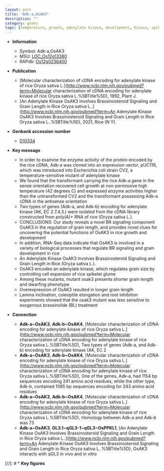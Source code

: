 ```yaml
---
layout: post
title: "Adk-a,OsAK3"
description: ""
category: genes
tags: [temperature, growth, adenylate kinase, development, Kinase, spikelet, grain, grain length, grain size, root, brassinosteroid, BR, Brassinosteroid, BR signaling, lamina, kinase, Brassinosteroid Signaling]
---
```


* **Information**  
    + Symbol: Adk-a,OsAK3  
    + MSU: [LOC_Os12g13380](http://rice.uga.edu/cgi-bin/ORF_infopage.cgi?orf=LOC_Os12g13380)  
    + RAPdb: [Os12g0236400](https://rapdb.dna.affrc.go.jp/locus/?name=Os12g0236400)  

* **Publication**  
    + [Molecular characterization of cDNA encoding for adenylate kinase of rice Oryza sativa L.](http://www.ncbi.nlm.nih.gov/pubmed?term=Molecular characterization of cDNA encoding for adenylate kinase of rice Oryza sativa L.%5BTitle%5D), 1992, Plant J.
    + [An Adenylate Kinase OsAK3 Involves Brassinosteroid Signaling and Grain Length in Rice Oryza sativa L..](http://www.ncbi.nlm.nih.gov/pubmed?term=An Adenylate Kinase OsAK3 Involves Brassinosteroid Signaling and Grain Length in Rice Oryza sativa L..%5BTitle%5D), 2021, Rice (N Y).

* **Genbank accession number**  
    + [D10334](http://www.ncbi.nlm.nih.gov/nuccore/D10334)

* **Key message**  
    + In order to examine the enzyme activity of the protein encoded by the rice cDNA, Adk-a was cloned into an expression vector, pUC119, which was introduced into Escherichia coli strain CV2, a temperature-sensitive mutant of adenylate kinase
    + We found that the transformant carrying the rice Adk-a gene in the sense orientation recovered cell growth at non-permissive high temperature (42 degrees C) and expressed enzyme activities higher than the untransformed CV2 and the transformant possessing Adk-a cDNA in the antisense orientation
    + Two types of genes (Adk-a, and Adk-b) encoding for adenylate kinase (AK, EC 2.7.4.3.) were isolated from the cDNA library constructed from poly(A)+ RNA of rice (Oryza sativa L.).
    + CONCLUSIONS: Our study reveals a novel BR signaling component OsAK3 in the regulation of grain length, and provides novel clues for uncovering the potential functions of OsAK3 in rice growth and development
    + In addition, RNA-Seq data indicate that OsAK3 is involved in a variety of biological processes that regulate BR signaling and grain development in rice
    + An Adenylate Kinase OsAK3 Involves Brassinosteroid Signaling and Grain Length in Rice (Oryza sativa L.).
    + OsAK3 encodes an adenylate kinase, which regulates grain size by controlling cell expansion of rice spikelet glume
    + Among these mutants, mutant osak3 presents shorter grain length and dwarfing phenotype
    + Overexpression of OsAK3 resulted in longer grain length
    + Lamina inclination, coleoptile elongation and root inhibition experiments showed that the osak3 mutant was less sensitive to exogenous brassinolide (BL) treatment

* **Connection**  
    + __Adk-a~OsAK3__, __Adk-b~OsAK4__, [Molecular characterization of cDNA encoding for adenylate kinase of rice Oryza sativa L.](http://www.ncbi.nlm.nih.gov/pubmed?term=Molecular characterization of cDNA encoding for adenylate kinase of rice Oryza sativa L.%5BTitle%5D), Two types of genes (Adk-a, and Adk-b) encoding for adenylate kinase (AK, EC 2
    + __Adk-a~OsAK3__, __Adk-b~OsAK4__, [Molecular characterization of cDNA encoding for adenylate kinase of rice Oryza sativa L.](http://www.ncbi.nlm.nih.gov/pubmed?term=Molecular characterization of cDNA encoding for adenylate kinase of rice Oryza sativa L.%5BTitle%5D), One of the genes, Adk-a, had 1154 bp sequences encoding 241 amino acid residues, while the other type, Adk-b, contained 1085 bp sequences encoding for 243 amino acid residues
    + __Adk-a~OsAK3__, __Adk-b~OsAK4__, [Molecular characterization of cDNA encoding for adenylate kinase of rice Oryza sativa L.](http://www.ncbi.nlm.nih.gov/pubmed?term=Molecular characterization of cDNA encoding for adenylate kinase of rice Oryza sativa L.%5BTitle%5D), Homology between Adk-a and Adk-b was 73
    + __Adk-a~OsAK3__, __GL3.1~qGL3-1~qGL3~OsPPKL1__, [An Adenylate Kinase OsAK3 Involves Brassinosteroid Signaling and Grain Length in Rice Oryza sativa L..](http://www.ncbi.nlm.nih.gov/pubmed?term=An Adenylate Kinase OsAK3 Involves Brassinosteroid Signaling and Grain Length in Rice Oryza sativa L..%5BTitle%5D),  OsAK3 interacts with qGL3 in vivo and in vitro

[//]: # * **Key figures**  


